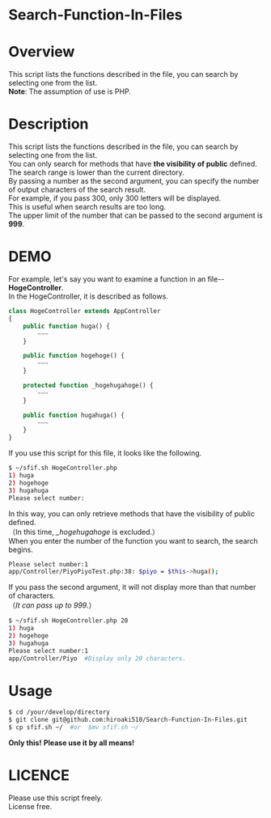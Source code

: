 # Search-Function-In-Files

# Overview
This script lists the functions described in the file, you can search by selecting one from the list.  
**Note**: The assumption of use is PHP.

# Description
This script lists the functions described in the file, you can search by selecting one from the list.  
You can only search for methods that have **the visibility of public** defined.  
The search range is lower than the current directory.  
By passing a number as the second argument, you can specify the number of output characters of the search result.  
For example, if you pass 300, only 300 letters will be displayed.  
This is useful when search results are too long.  
The upper limit of the number that can be passed to the second argument is **999**.

# DEMO
For example, let's say you want to examine a function in an file--**HogeController**.  
In the HogeController, it is described as follows.

```php
class HogeController extends AppController
{
	public function huga() {
		~~~
	}

	public function hogehoge() {
		~~~
	}

	protected function _hogehugahoge() {
		~~~
	}

	public function hugahuga() {
		~~~
	}
}
```

If you use this script for this file, it looks like the following.

```bash
$ ~/sfif.sh HogeController.php
1) huga
2) hogehoge
3) hugahuga
Please select number:
```

In this way, you can only retrieve methods that have the visibility of public defined.  
（In this time, *_hogehugahoge* is excluded.）  
When you enter the number of the function you want to search, the search begins.

```bash
Please select number:1
app/Controller/PiyoPiyoTest.php:38: $piyo = $this->huga();
```

If you pass the second argument, it will not display more than that number of characters.  
（*It can pass up to 999.*）

```bash
$ ~/sfif.sh HogeController.php 20
1) huga
2) hogehoge
3) hugahuga
Please select number:1
app/Controller/Piyo  #Display only 20 characters.
```

# Usage
```bash
$ cd /your/develop/directory
$ git clone git@github.com:hiroaki510/Search-Function-In-Files.git
$ cp sfif.sh ~/  #or  $mv sfif.sh ~/
```

**Only this!**
**Please use it by all means!**

# LICENCE
Please use this script freely.  
License free.